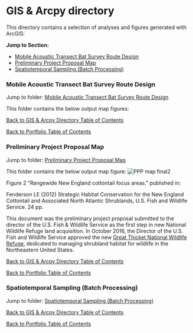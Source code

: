 # GIS & Arcpy directory

This directory contains a selection of analyses and figures generated with ArcGIS:

**Jump to Section:**

- [Mobile Acoustic Transect Bat Survey Route Design](#mobile-acoustic-transect-bat-survey-route-design)
- [Preliminary Project Proposal Map](#preliminary-project-proposal-map)
- [Spatiotemporal Sampling (Batch Processing)](#spatiotemporal-sampling-batch-processing)

### Mobile Acoustic Transect Bat Survey Route Design
Jump to folder: [Mobile Acoustic Transect Bat Survey Route Design](GIS%20%26%20Arcpy/Mobile%20Acoustic%20Transect%20Bat%20Survey%20Route%20Design)

This folder contains the below output map figures:

[Back to GIS & Arcpy Directory Table of Contents](https://github.com/LEFenderson/Portfolio/tree/main/GIS%20&%20Arcpy)

[Back to Portfolio Table of Contents](https://github.com/LEFenderson/Portfolio/blob/main/README.md#portfolio)

### Preliminary Project Proposal Map
Jump to folder: [Preliminary Project Proposal Map](GIS%20%26%20Arcpy/Preliminary%20Project%20Proposal%20Map)

This folder contains the below output map figure:
![PPP map final2](https://github.com/LEFenderson/Portfolio/assets/49617364/05e3836e-f9f6-4f06-bbfb-223808ef39ce)

Figure 2 "Rangewide New England cottontail focus areas." published in:

Fenderson LE (2012) Strategic Habitat Conservation for the New England Cottontail and Associated North Atlantic Shrublands, U.S. Fish and Wildlife Service. 24 pp.

This document was the preliminary project proposal submitted to the director of the U.S. Fish & Wildlife Service as the first step in new National Wildlife Refuge land acquisition. In October 2016, the Director of the U.S. Fish and Wildlife Service approved the new [Great Thicket National Wildlife Refuge](https://www.fws.gov/refuge/great-thicket), dedicated to managing shrubland habitat for wildlife in the Northeastern United States.

[Back to GIS & Arcpy Directory Table of Contents](https://github.com/LEFenderson/Portfolio/tree/main/GIS%20&%20Arcpy)

[Back to Portfolio Table of Contents](https://github.com/LEFenderson/Portfolio/blob/main/README.md#portfolio)

### Spatiotemporal Sampling (Batch Processing)
Jump to folder: [Spatiotemporal Sampling (Batch Processing)](GIS%20%26%20Arcpy/Spatiotemporal%20Sampling%20(Batch%20Processing))


[Back to GIS & Arcpy Directory Table of Contents](https://github.com/LEFenderson/Portfolio/tree/main/GIS%20&%20Arcpy)

[Back to Portfolio Table of Contents](https://github.com/LEFenderson/Portfolio/blob/main/README.md#portfolio)
